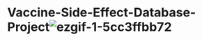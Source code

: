# Vaccine-Side-Effect-Database-Project![ezgif-1-5cc3ffbb72](https://user-images.githubusercontent.com/104019176/171755357-06480287-3d55-4f92-b116-1ad53c1d3db9.gif)
